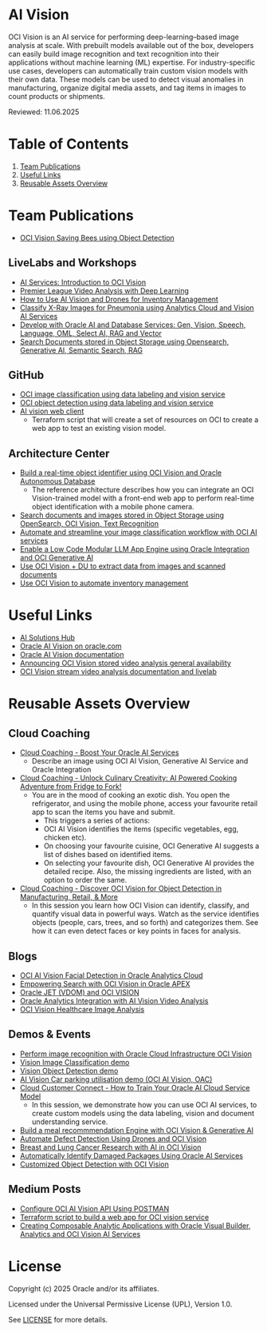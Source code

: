 # AI Vision
 
OCI Vision is an AI service for performing deep-learning–based image analysis at scale. With prebuilt models available out of the box, developers can easily build image recognition and text recognition into their applications without machine learning (ML) expertise. For industry-specific use cases, developers can automatically train custom vision models with their own data. These models can be used to detect visual anomalies in manufacturing, organize digital media assets, and tag items in images to count products or shipments.
 
Reviewed: 11.06.2025

# Table of Contents
 
1. [Team Publications](#team-publications)
2. [Useful Links](#useful-links)
3. [Reusable Assets Overview](#reusable-assets-overview)
 
# Team Publications

- [OCI Vision Saving Bees using Object Detection](https://www.linkedin.com/pulse/saving-bees-using-ai-one-object-time-ismail-syed/)

## LiveLabs and Workshops
 
- [AI Services: Introduction to OCI Vision](https://apexapps.oracle.com/pls/apex/r/dbpm/livelabs/view-workshop?wid=931&clear=RR,180&session=101189893786132)
- [Premier League Video Analysis with Deep Learning](https://apexapps.oracle.com/pls/apex/r/dbpm/livelabs/view-workshop?wid=3489&clear=RR,180&session=101189893786132)
- [How to Use AI Vision and Drones for Inventory Management](https://go.oracle.com/LP=135420)
- [Classify X-Ray Images for Pneumonia using Analytics Cloud and Vision AI Services](https://apexapps.oracle.com/pls/apex/r/dbpm/livelabs/view-workshop?wid=3576)
- [Develop with Oracle AI and Database Services: Gen, Vision, Speech, Language, OML, Select AI, RAG and Vector](https://apexapps.oracle.com/pls/apex/r/dbpm/livelabs/view-workshop?wid=3874&clear=RR,180&session=10041712875174)
- [Search Documents stored in Object Storage using Opensearch, Generative AI, Semantic Search, RAG](https://apexapps.oracle.com/pls/apex/r/dbpm/livelabs/view-workshop?wid=3762)

## GitHub

- [OCI image classification using data labeling and vision service](https://github.com/carlgira/oci-image-classification)
- [OCI object detection using data labeling and vision service](https://github.com/carlgira/oci-object-detection) 
- [AI vision web client](https://github.com/oracle-devrel/oci-tf-vision-web-client)
    - Terraform script that will create a set of resources on OCI to create a web app to test an existing vision model.

## Architecture Center

- [Build a real-time object identifier using OCI Vision and Oracle Autonomous Database](https://docs.oracle.com/en/solutions/realtime-ocivision-object-identification/index.html)
    - The reference architecture describes how you can integrate an OCI Vision-trained model with a front-end web app to perform real-time object identification with a mobile phone camera. 
- [Search documents and images stored in Object Storage using OpenSearch, OCI Vision, Text Recognition](https://docs.oracle.com/en/solutions/oci-opensearch-vision/index.html)
- [Automate and streamline your image classification workflow with OCI AI services](https://docs.oracle.com/en/solutions/automate-image-classification-workflow-with-ai/index.html)
- [Enable a Low Code Modular LLM App Engine using Oracle Integration and OCI Generative AI](https://docs.oracle.com/en/solutions/oci-generative-ai-integration/index.html)
- [Use OCI Vision + DU to extract data from images and scanned documents](https://docs.oracle.com/en/solutions/ai-vision-extract-data/index.html)
- [Use OCI Vision to automate inventory management](https://docs.oracle.com/en/solutions/oci-vision-inventory/index.html)

# Useful Links
 
- [AI Solutions Hub](https://www.oracle.com/artificial-intelligence/solutions/)
- [Oracle AI Vision on oracle.com](https://www.oracle.com/uk/artificial-intelligence/vision/)
- [Oracle AI Vision documentation](https://docs.oracle.com/en-us/iaas/vision/vision/using/home.htm)
- [Announcing OCI Vision stored video analysis general availability](https://blogs.oracle.com/ai-and-datascience/post/oci-vision-stored-video-analysis-ga)
- [OCI Vision stream video analysis documentation and livelab](https://docs.oracle.com/en-us/iaas/Content/vision/using/video-stream-processing-top.htm)

# Reusable Assets Overview

## Cloud Coaching

- [Cloud Coaching - Boost Your Oracle AI Services](https://youtu.be/VVWTqqlIEhg)
    - Describe an image using OCI AI Vision, Generative AI Service and Oracle Integration 
- [Cloud Coaching - Unlock Culinary Creativity: AI Powered Cooking Adventure from Fridge to Fork!](https://www.youtube.com/watch?v=tRVwTLKS4rE&t)
    - You are in the mood of cooking an exotic dish. You open the refrigerator, and using the mobile phone, access your favourite retail app to scan the items you have and submit. 
      -  This triggers a series of actions:
      -  OCI AI Vision identifies the items (specific vegetables, egg, chicken etc).
      -  On choosing your favourite cuisine, OCI Generative AI suggests a list of dishes based on identified items.
      -  On selecting your favourite dish, OCI Generative AI provides the detailed recipe. Also, the missing ingredients are listed, with an option to order the same. 
- [Cloud Coaching - Discover OCI Vision for Object Detection in Manufacturing, Retail, & More](https://www.youtube.com/watch?v=lHH_1MXGOc0)
    - In this session you learn how OCI Vision can identify, classify, and quantify visual data in powerful ways. Watch as the service identifies objects (people, cars, trees, and so forth) and categorizes them. See how it can even detect faces or key points in faces for analysis.

## Blogs

- [OCI AI Vision Facial Detection in Oracle Analytics Cloud](https://blogs.oracle.com/analytics/post/ai-vision-facial-detection-in-oac)
- [Empowering Search with OCI Vision in Oracle APEX](https://blogs.oracle.com/apex/post/empowering-search-with-oci-vision-in-oracle-apex)
- [Oracle JET (VDOM) and OCI VISION](https://blogs.oracle.com/developers/post/oracle-jet-vdom-and-oci-vision)
- [Oracle Analytics Integration with AI Vision Video Analysis](https://blogs.oracle.com/analytics/post/analyze-videos-with-oracle-ai-video-and-oracle-analytics)
- [OCI Vision Healthcare Image Analysis](https://blogs.oracle.com/ai-and-datascience/post/advancing-healthcare-image-analysis-on-oci)

## Demos & Events

- [Perform image recognition with Oracle Cloud Infrastructure OCI Vision](https://youtu.be/G11INIVtlMY?si=ixMoLE2jSq7f_Iyi) 
- [Vision Image Classification demo](https://youtu.be/9_NSumsQcMs)
- [Vision Object Detection demo](https://youtu.be/iiuluuOlAKc)
- [AI Vision Car parking utilisation demo (OCI AI Vision, OAC)](https://youtu.be/VlZDaUC2Jus)
- [Cloud Customer Connect - How to Train Your Oracle AI Cloud Service Model](https://community.oracle.com/customerconnect/events/604740-oci-how-to-train-your-oracle-ai-cloud-service-model)
    - In this session, we demonstrate how you can use OCI AI services, to create custom models using the data labeling, vision and document understanding service.
- [Build a meal recommmendation Engine with OCI Vision & Generative AI](https://www.oracle.com/artificial-intelligence/build-a-meal-recommendation-engine-with-ai/)
- [Automate Defect Detection Using Drones and OCI Vision](https://www.oracle.com/artificial-intelligence/automate-defect-detection-with-drones/)
- [Breast and Lung Cancer Research with AI in OCI Vision](https://www.oracle.com/artificial-intelligence/early-detection-cancer-with-oci-vision/)
- [Automatically Identify Damaged Packages Using Oracle AI Services](https://www.oracle.com/artificial-intelligence/identify-damaged-packages-with-ai/)
- [Customized Object Detection with OCI Vision](https://www.oracle.com/artificial-intelligence/ai-vision-for-object-detection/)

## Medium Posts

- [Configure OCI AI Vision API Using POSTMAN](https://medium.com/@nitish.joshi_74493/configure-oci-ai-vision-api-using-postman-27dabe39a5a7)
- [Terraform script to build a web app for OCI vision service](https://medium.com/@carlgira/terraform-script-to-build-a-web-app-for-oci-vision-service-b67e88d446c1)
- [Creating Composable Analytic Applications with Oracle Visual Builder, Analytics and OCI Vision AI Services](https://medium.com/oracledevs/creating-composable-analytic-applications-with-oracle-visual-builder-analytics-and-oci-vision-ai-705236c1de07)
 
# License
 
Copyright (c) 2025 Oracle and/or its affiliates.
 
Licensed under the Universal Permissive License (UPL), Version 1.0.
 
See [LICENSE](https://github.com/oracle-devrel/technology-engineering/blob/main/LICENSE) for more details.
